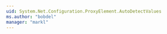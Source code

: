 ```yaml
---
uid: System.Net.Configuration.ProxyElement.AutoDetectValues
ms.author: "bobdel"
manager: "markl"
---
```

